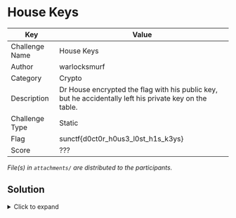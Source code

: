 # House Keys

| Key            | Value                                                                                                   |
|----------------|---------------------------------------------------------------------------------------------------------|
| Challenge Name | House Keys                                                                                              |
| Author         | warlocksmurf                                                                                            |
| Category       | Crypto                                                                                                  |
| Description    | Dr House encrypted the flag with his public key, but he accidentally left his private key on the table. |
| Challenge Type | Static                                                                                                  |
| Flag           | sunctf{d0ct0r_h0us3_l0st_h1s_k3ys}                                                                      |
| Score          | ???                                                                                                     |

*File(s) in `attachments/` are distributed to the participants.*

## Solution

<details>
<summary>Click to expand</summary>

1) Decrypt the encrypted flag with the private key given.

   ```commandline
   openssl pkeyutl -decrypt -inkey private_key.pem -in flag.txt.enc -out flag.txt
   ```

</details>

